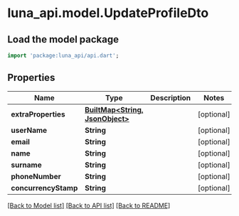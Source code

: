 # luna_api.model.UpdateProfileDto

## Load the model package
```dart
import 'package:luna_api/api.dart';
```

## Properties
Name | Type | Description | Notes
------------ | ------------- | ------------- | -------------
**extraProperties** | [**BuiltMap&lt;String, JsonObject&gt;**](JsonObject.md) |  | [optional] 
**userName** | **String** |  | [optional] 
**email** | **String** |  | [optional] 
**name** | **String** |  | [optional] 
**surname** | **String** |  | [optional] 
**phoneNumber** | **String** |  | [optional] 
**concurrencyStamp** | **String** |  | [optional] 

[[Back to Model list]](../README.md#documentation-for-models) [[Back to API list]](../README.md#documentation-for-api-endpoints) [[Back to README]](../README.md)


